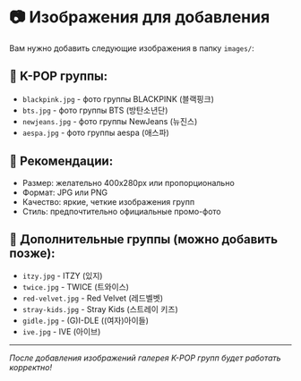 # 📷 Изображения для добавления

Вам нужно добавить следующие изображения в папку `images/`:

## 🎵 K-POP группы:
- `blackpink.jpg` - фото группы BLACKPINK (블랙핑크)
- `bts.jpg` - фото группы BTS (방탄소년단) 
- `newjeans.jpg` - фото группы NewJeans (뉴진스)
- `aespa.jpg` - фото группы aespa (애스파)

## 📝 Рекомендации:
- Размер: желательно 400x280px или пропорционально
- Формат: JPG или PNG
- Качество: яркие, четкие изображения групп
- Стиль: предпочтительно официальные промо-фото

## 🎯 Дополнительные группы (можно добавить позже):
- `itzy.jpg` - ITZY (있지)
- `twice.jpg` - TWICE (트와이스) 
- `red-velvet.jpg` - Red Velvet (레드벨벳)
- `stray-kids.jpg` - Stray Kids (스트레이 키즈)
- `gidle.jpg` - (G)I-DLE ((여자)아이들)
- `ive.jpg` - IVE (아이브)

---
*После добавления изображений галерея K-POP групп будет работать корректно!*
